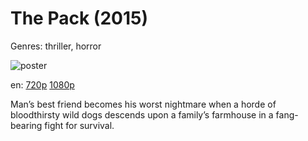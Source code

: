 # The Pack (2015)

Genres: thriller, horror

![poster](http://image.tmdb.org/t/p/w500/hiZiFlMF7dyWR8OTxz17Mv24oVu.jpg)

en:
  [720p](magnet:?xt=urn:btih:CC3964385F48F145F65A07673F0027E58039238F&tr=udp://glotorrents.pw:6969/announce&tr=udp://tracker.opentrackr.org:1337/announce&tr=udp://torrent.gresille.org:80/announce&tr=udp://tracker.openbittorrent.com:80&tr=udp://tracker.coppersurfer.tk:6969&tr=udp://tracker.leechers-paradise.org:6969&tr=udp://p4p.arenabg.ch:1337&tr=udp://tracker.internetwarriors.net:1337)
  [1080p](magnet:?xt=urn:btih:B8D6128D17D9136429770E5BEC4C0E6709BE573E&tr=udp://glotorrents.pw:6969/announce&tr=udp://tracker.opentrackr.org:1337/announce&tr=udp://torrent.gresille.org:80/announce&tr=udp://tracker.openbittorrent.com:80&tr=udp://tracker.coppersurfer.tk:6969&tr=udp://tracker.leechers-paradise.org:6969&tr=udp://p4p.arenabg.ch:1337&tr=udp://tracker.internetwarriors.net:1337)
  


Man’s best friend becomes his worst nightmare when a horde of bloodthirsty wild dogs descends upon a family’s farmhouse in a fang-bearing fight for survival.